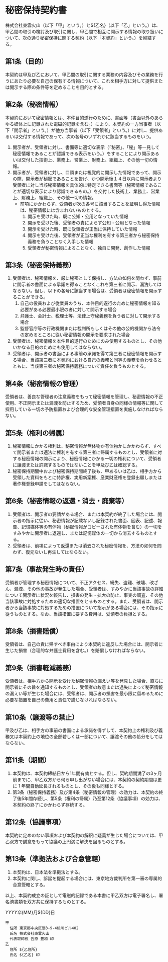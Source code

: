 # 秘密保持契約書

株式会社東雲火山（以下「甲」という。）と${乙名}（以下「乙」という。）は、甲乙間の取引の検討及び取引に関し、甲乙間で相互に開示する情報の取り扱いについて、次の通り秘密保持に関する契約（以下「本契約」という。）を締結する。

## 第1条（目的）

本契約は甲及び乙において、甲乙間の取引に関する業務の内容及びその業務を行うにあたり必要な自己の保有する情報について、これを相手方に対して提供または開示する際の条件等を定めることを目的とする。

## 第2条（秘密情報）

本契約において秘密情報とは、本件目的遂行のために、書面等（書面以外のあらゆる媒体上に記録された電磁的記録を含む。）により、本契約の一方当事者（以下「開示者」という。）が他方当事者（以下「受領者」という。）に対し、提供あるいは交付する情報であって、次の各号のいずれかに該当するものをいう。

1. 開示者が、受領者に対し、書面等に適切な表示（「秘密」、「秘」等一見して秘密情報であることが認識できる表示をいう。）をすることにより開示あるいは交付した技術上、業務上、営業上、財務上、組織上、その他一切の情報。
2. 開示者が、受領者に対し、口頭または視覚的に開示した情報であって、開示の際、開示者が秘密であることを告げ、かつ開示後１４日以内に開示者より受領者に対し当該秘密情報を具体的に特定できる書面等（秘密情報であることが適切な表示により認識できるもの。）を交付した技術上、業務上、営業上、財務上、組織上、その他一切の情報。
    - 前項にかかわらず、受領者が次の各号に該当することを証明し得た情報は、秘密情報には含まれないものとする。
        1. 開示を受けた時、既に公知・公用となっていた情報
        2. 開示を受けた後、受領者の責によらず公知・公用となった情報
        3. 開示を受けた時、既に受領者が正当に保持していた情報
        4. 開示を受けた後、受領者が正当な権利を有する第三者から秘密保持義務を負うことなく入手した情報
        5. 受領者が秘密情報によることなく、独自に開発、創作した情報

## 第3条（秘密保持義務）

1. 受領者は、秘密情報を、厳に秘密として保持し、方法の如何を問わず、事前に開示者の書面による承諾を得ることなくこれを第三者に開示、漏洩してはならない。但し、以下の各号に該当する場合は、受領者は秘密情報を開示することができる。
    1. 自己の役員および従業員のうち、本件目的遂行のために秘密情報を知る必要がある必要最小限の者に対して開示する場合
    2. 弁護士、会計士、税理士等、法律上守秘義務を負う者に対して開示する場合
    3. 監督官庁等の行政機関または裁判所もしくはその他の公的機関から法令の定めるところに従い秘密情報の開示を要求された場合
2. 受領者は、秘密情報を本件目的遂行のためにのみ使用するものとし、その他いかなる目的のためにも使用してはならない。
3. 受領者は、開示者の書面による事前の承諾を得て第三者に秘密情報を開示する場合、当該第三者に本契約における自己の義務と同等の義務を負わせるとともに、当該第三者の秘密保持義務について責任を負うものとする。

## 第4条（秘密情報の管理）

受領者は、善良な管理者の注意義務をもって秘密情報を管理し、秘密情報の不正使用、不正開示または漏洩を防止するため、受領者自身の同様の情報等に関して採用している一切の予防措置および合理的な安全管理措置を実施しなければならない。

## 第5条（権利の帰属）

1. 秘密情報にかかる権利は、秘密情報が無体物か有体物かにかかわらず、すべて開示者または適法に権利を有する第三者に帰属するものとし、受領者に対する秘密情報の開示により、秘密情報にかかる一切の権利について、受領者に譲渡または許諾するものではないことを甲及び乙は確認する。
2. 秘密保持期間中および秘密保持期間終了後も、甲あるいは乙は、相手方から受領した資料をもとに特許権、実用新案権、産業財産権を登録出願しまたは著作権登録申請をしてはならない。

## 第6条（秘密情報の返還・消去・廃棄等）

1. 受領者は、開示者の要請がある場合、または本契約が終了した場合には、開示者の指示に従い、秘密情報が記載ないし記録された書面、図表、記述、報告、記憶媒体等の有体物（秘密情報がコピーされた有体物を含む）の一切をすみやかに開示者に返還し、または記憶媒体の一切から消去するものとする。
2. 受領者は、前項によって返還または消去された秘密情報を、方法の如何を問わず、復元ないし再生してはならない。

## 第7条（事故発生時の責任）

受領者が管理する秘密情報について、不正アクセス、紛失、盗難、破壊、改ざん、漏洩、その他の事故が発生した場合、受領者は、すみやかに当該事故の詳細について開示者に状況を報告し、損害の発生・拡大の防止、事実の調査、その他当該事故に対処するための適切な措置をとるものとする。また、受領者は、開示者から当該事故に対処するための措置について指示がある場合には、その指示に従うものとする。なお、当該措置に要する費用は、受領者の負担とする。

## 第8条（損害賠償）

受領者は、自己の責に帰すべき事由により本契約に違反した場合には、開示者に生じた損害（合理的な弁護士費用を含む。）を賠償しなければならない。

## 第9条（損害軽減義務）

受領者は、相手方から開示を受けた秘密情報の漏えい等を発見した場合、直ちに開示者にその旨を通知するものとし、受領者の故意または過失によって秘密情報の漏えい等が生じた場合には、受領者は、開示者の損害を最小限に留めるために必要な措置を自己の費用と責任で講じなければならない。

## 第10条（譲渡等の禁止）

甲及び乙は、相手方の事前の書面による承諾を得ずして、本契約上の権利及び義務又は本契約上の地位の全部若しくは一部について、譲渡その他の処分をしてはならない。

## 第11条（期間）

1. 本契約は、本契約締結日から1年間有効とする。但し、契約期間満了の3ヶ月前までに、甲乙双方から何ら申し出がない場合には、本契約の契約期間は更に 1 年間自動延長されるものとし、その後も同様とする。
2. 第3条（秘密保持義務）及び第4条（秘密情報の管理）の効力は、本契約の終了後5年間存続し、第5条（権利の帰属）乃至第12条（協議事項）の効力は、本契約の終了にかかわらず存続する。

## 第12条（協議事項）

本契約に定めのない事項および本契約の解釈に疑義が生じた場合については、甲乙双方で誠意をもって協議の上円満に解決を図るものとする。

## 第13条（準拠法および合意管轄）

1. 本契約は、日本法を準拠法とする。
2. 本契約に関し、訴訟を提起する場合には、東京地方裁判所を第一審の専属的合意管轄とする。

以上、本契約成立の証として電磁的記録である本書に甲乙双方は電子署名し、署名済書類を双方共に保持するものとする。

${YYYY}年${MM}月${DD}日

```
甲
  住所 東京都中央区湊3-9-4相川ビル402
  氏名 株式会社東雲火山
  代表取締役 告原 豊和 印
乙
  住所 ${乙住所}
  氏名 ${乙名} 印
 ```
